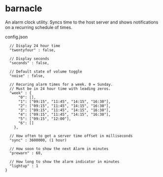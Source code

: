 # barnacle

An alarm clock utility. Syncs time to the host server and shows notifications on a recurring schedule of times.

config.json

````
  // Display 24 hour time
  "twentyfour" : false,

  // Display seconds
  "seconds" : false,

  // Default state of volume toggle
  "noise" : false,

  // Recuring alarm times for a week. 0 = Sunday.
  // Must be in 24 hour time with leading zeros.
  "week" : {
      "0": [],
      "1": ["09:15", "11:45", "14:15", "16:30"],
      "2": ["09:15", "11:45", "14:15", "16:30"],
      "3": ["09:15", "11:45", "14:15", "16:30"],
      "4": ["09:15", "11:45", "14:15", "16:30"],
      "5": ["09:15", "12:00"],
      "6": []
    },

  // How often to get a server time offset in milliseconds
  "sync" : 3600000, (1 hour)

  // How soon to show the next Alarm in minutes
  "prewarn" : 60,

  // How long to show the alarm indicator in minutes
  "lightup" : 1
}

````